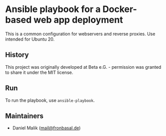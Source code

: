 # Ansible playbook for a Docker-based web app deployment

This is a common configuration for webservers and reverse proxies. Use intended for Ubuntu 20.

## History

This project was originally developed at Beta e.G. - permission was granted to share it under the MIT license.

## Run

To run the playbook, use `ansible-playbook`.

## Maintainers

- Daniel Malik ([mail@fronbasal.de](mailto:mail@fronbasal.de))
